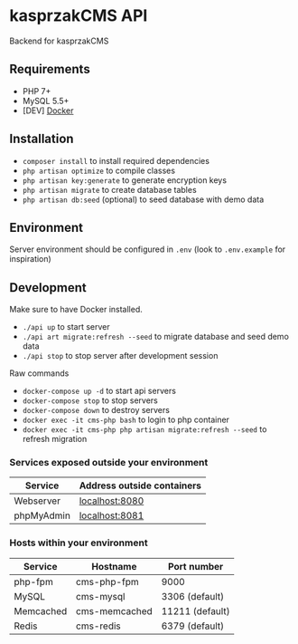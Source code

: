 # kasprzakCMS API
Backend for kasprzakCMS

## Requirements
 * PHP 7+
 * MySQL 5.5+
 * [DEV] [Docker](https://docs.docker.com/compose/install/)

## Installation
 * `composer install` to install required dependencies
 * `php artisan optimize` to compile classes
 * `php artisan key:generate` to generate encryption keys
 * `php artisan migrate` to create database tables
 * `php artisan db:seed` (optional) to seed database with demo data
 
## Environment
Server environment should be configured in `.env` (look to `.env.example` for inspiration)

## Development

Make sure to have Docker installed.  

 * `./api up` to start server
 * `./api art migrate:refresh --seed` to migrate database and seed demo data  
 * `./api stop` to stop server after development session
 
Raw commands

 * `docker-compose up -d` to start api servers
 * `docker-compose stop` to stop servers
 * `docker-compose down` to destroy servers
 * `docker exec -it cms-php bash` to login to php container
 * `docker exec -it cms-php php artisan migrate:refresh --seed` to refresh migration
 
### Services exposed outside your environment 
 
 Service|Address outside containers
 ------|---------
 Webserver|[localhost:8080](http://localhost:8080)
 phpMyAdmin|[localhost:8081](http://localhost:8081)
 
### Hosts within your environment
 
 Service|Hostname|Port number
 ------|---------|-----------
 php-fpm|cms-php-fpm|9000
 MySQL|cms-mysql|3306 (default)
 Memcached|cms-memcached|11211 (default)
 Redis|cms-redis|6379 (default)